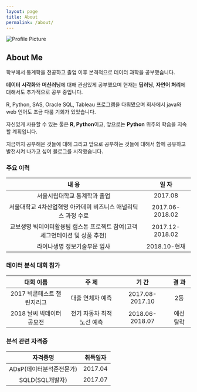 ```yaml
---
layout: page
title: About
permalink: /about/
---
```


<img src="{{ site.baseurl }}/assets/profile-placeholder.gif" title="Profile Picture" class="profile">

## About Me

학부에서 통계학을 전공하고 졸업 이후 본격적으로 데이터 과학을 공부했습니다.

**데이터 시각화**와 **머신러닝**에 대해 관심있게 공부했으며 현재는 **딥러닝**, **자연어 처리**에 대해서도 추가적으로 공부 중입니다.

R, Python, SAS, Oracle SQL, Tableau 프로그램을 다뤄봤으며 회사에서 java와 web 언어도 조금 다룰 기회가 있었습니다.

자신있게 사용할 수 있는 툴은 **R, Python**이고, 앞으로는 **Python** 위주의 학습을 지속할 계획입니다.

지금까지 공부해온 것들에 대해 그리고 앞으로 공부하는 것들에 대해서 함께 공유하고 발전시켜 나가고 싶어 블로그를 시작했습니다.

### 주요 이력

내 용 | 일 자
:---------: | :---------:
서울시립대학교 통계학과 졸업 | 2017.08
서울대학교 4차산업혁명 아카데미 비즈니스 애널리틱스 과정 수료 | 2017.06-2018.02
교보생명 빅데이터활용팀 캡스톤 프로젝트 참여(고객 세그먼테이션 및 상품 추천) | 2017.12-2018.02
라이나생명 정보기술부문 입사 | 2018.10-현재

### 데이터 분석 대회 참가

| 대회 이름 | 주 제 | 기 간 | 결 과 |
| :--------: | :--------: | :--------: | :--------: |
| 2017 빅콘테스트 챌린지리그 | 대출 연체자 예측 | 2017.08-2017.10 | 2등 |
| 2018 날씨 빅데이터 공모전 | 전기 자동차 최적 노선 예측 | 2018.06-2018.07 | 예선 탈락 |

### 분석 관련 자격증

자격증명 | 취득일자
:---------: | :---------:
ADsP(데이터분석준전문가) | 2017.04
SQLD(SQL개발자) | 2017.07
